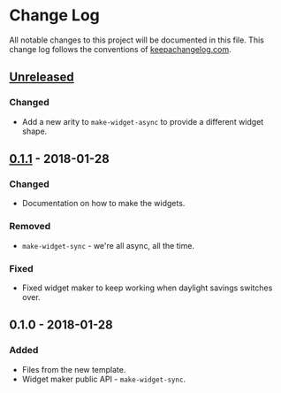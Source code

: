 # Change Log
All notable changes to this project will be documented in this file. This change log follows the conventions of [keepachangelog.com](http://keepachangelog.com/).

## [Unreleased]
### Changed
- Add a new arity to `make-widget-async` to provide a different widget shape.

## [0.1.1] - 2018-01-28
### Changed
- Documentation on how to make the widgets.

### Removed
- `make-widget-sync` - we're all async, all the time.

### Fixed
- Fixed widget maker to keep working when daylight savings switches over.

## 0.1.0 - 2018-01-28
### Added
- Files from the new template.
- Widget maker public API - `make-widget-sync`.

[Unreleased]: https://github.com/your-name/paracord/compare/0.1.1...HEAD
[0.1.1]: https://github.com/your-name/paracord/compare/0.1.0...0.1.1
